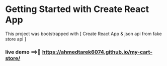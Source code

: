 # Getting Started with Create React App 

This project was bootstrapped with [ Create React App & json api from fake store api ]

### live demo ==>🚀   https://ahmedtarek6074.github.io/my-cart-store/
